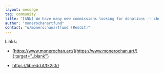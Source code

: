 ```yaml
---
layout: message
tag: community
title: "[ANN] We have many new commissions looking for donations -- check out Monerochan.art and help us out!"
author: "monerochanartfund"	
contact: "u/monerochanartfund (Reddit)"
---
```


Links: 

- [https://www.monerochan.art/](https://www.monerochan.art/){:target="_blank"}

- https://libredd.it/tk2i0r/

